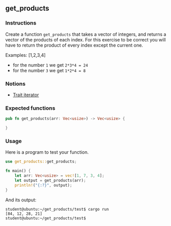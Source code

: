 ## get_products

### Instructions

Create a function `get_products` that takes a vector of integers, and returns a vector of the products
of each index. For this exercise to be correct you will have to return the product of every index
except the current one.

Examples: [1,2,3,4]

- for the number `1` we get `2*3*4 = 24`
- for the number `3` we get `1*2*4 = 8`

### Notions

- [Trait iterator](https://doc.rust-lang.org/std/iter/trait.Iterator.html)

### Expected functions

```rust
pub fn get_products(arr: Vec<usize>) -> Vec<usize> {

}
```

### Usage

Here is a program to test your function.

```rust
use get_products::get_products;

fn main() {
    let arr: Vec<usize> = vec![1, 7, 3, 4];
    let output = get_products(arr);
    println!("{:?}", output);
}
```

And its output:

```console
student@ubuntu:~/get_products/test$ cargo run
[84, 12, 28, 21]
student@ubuntu:~/get_products/test$
```
